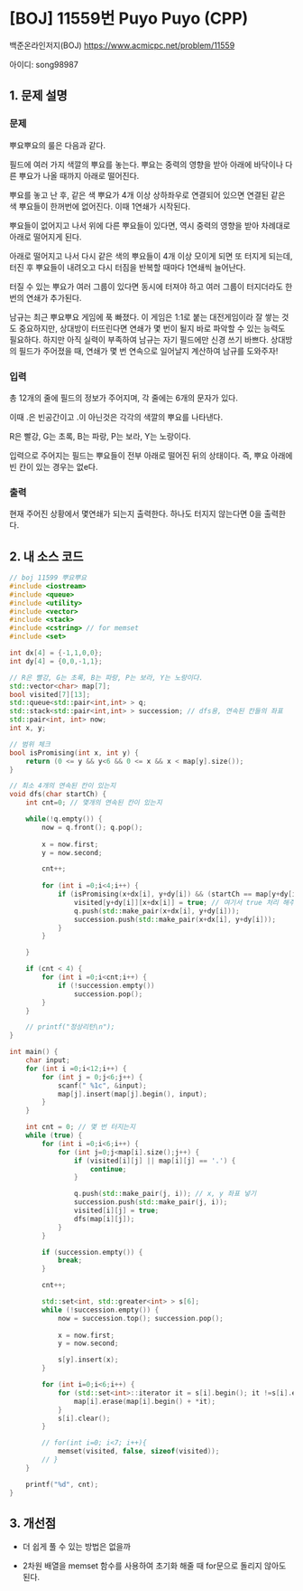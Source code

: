 # [BOJ] 11559번 Puyo Puyo (CPP)


백준온라인저지(BOJ) https://www.acmicpc.net/problem/11559


아이디: song98987


## 1. 문제 설명

### 문제
뿌요뿌요의 룰은 다음과 같다.

필드에 여러 가지 색깔의 뿌요를 놓는다. 뿌요는 중력의 영향을 받아 아래에 바닥이나 다른 뿌요가 나올 때까지 아래로 떨어진다.

뿌요를 놓고 난 후, 같은 색 뿌요가 4개 이상 상하좌우로 연결되어 있으면 연결된 같은 색 뿌요들이 한꺼번에 없어진다. 이때 1연쇄가 시작된다.

뿌요들이 없어지고 나서 위에 다른 뿌요들이 있다면, 역시 중력의 영향을 받아 차례대로 아래로 떨어지게 된다.

아래로 떨어지고 나서 다시 같은 색의 뿌요들이 4개 이상 모이게 되면 또 터지게 되는데, 터진 후 뿌요들이 내려오고 다시 터짐을 반복할 때마다 1연쇄씩 늘어난다.

터질 수 있는 뿌요가 여러 그룹이 있다면 동시에 터져야 하고 여러 그룹이 터지더라도 한번의 연쇄가 추가된다.

남규는 최근 뿌요뿌요 게임에 푹 빠졌다. 이 게임은 1:1로 붙는 대전게임이라 잘 쌓는 것도 중요하지만, 상대방이 터뜨린다면 연쇄가 몇 번이 될지 바로 파악할 수 있는 능력도 필요하다. 하지만 아직 실력이 부족하여 남규는 자기 필드에만 신경 쓰기 바쁘다. 상대방의 필드가 주어졌을 때, 연쇄가 몇 번 연속으로 일어날지 계산하여 남규를 도와주자!

### 입력
총 12개의 줄에 필드의 정보가 주어지며, 각 줄에는 6개의 문자가 있다.

이때 .은 빈공간이고 .이 아닌것은 각각의 색깔의 뿌요를 나타낸다.

R은 빨강, G는 초록, B는 파랑, P는 보라, Y는 노랑이다.

입력으로 주어지는 필드는 뿌요들이 전부 아래로 떨어진 뒤의 상태이다. 즉, 뿌요 아래에 빈 칸이 있는 경우는 없e다.

### 출력
현재 주어진 상황에서 몇연쇄가 되는지 출력한다. 하나도 터지지 않는다면 0을 출력한다.

## 2. 내 소스 코드

```c++
// boj 11599 뿌요뿌요
#include <iostream>
#include <queue>
#include <utility>
#include <vector>
#include <stack>
#include <cstring> // for memset
#include <set>

int dx[4] = {-1,1,0,0};
int dy[4] = {0,0,-1,1};

// R은 빨강, G는 초록, B는 파랑, P는 보라, Y는 노랑이다.
std::vector<char> map[7];
bool visited[7][13];
std::queue<std::pair<int,int> > q;
std::stack<std::pair<int,int> > succession; // dfs용, 연속된 칸들의 좌표
std::pair<int, int> now;
int x, y;

// 범위 체크
bool isPromising(int x, int y) {
    return (0 <= y && y<6 && 0 <= x && x < map[y].size());
}

// 최소 4개의 연속된 칸이 있는지
void dfs(char startCh) {
    int cnt=0; // 몇개의 연속된 칸이 있는지

    while(!q.empty()) {
        now = q.front(); q.pop();
        
        x = now.first;
        y = now.second;

        cnt++;
    
        for (int i =0;i<4;i++) {
            if (isPromising(x+dx[i], y+dy[i]) && (startCh == map[y+dy[i]][x+dx[i]]) && !visited[y+dy[i]][x+dx[i]]) {
                visited[y+dy[i]][x+dx[i]] = true; // 여기서 true 처리 해주지 않으면 중복되어 들어감
                q.push(std::make_pair(x+dx[i], y+dy[i]));
                succession.push(std::make_pair(x+dx[i], y+dy[i]));
            }
        }

    }

    if (cnt < 4) {
        for (int i =0;i<cnt;i++) {
            if (!succession.empty())
                succession.pop();
        }
    }

    // printf("정상리턴\n");
}

int main() {
    char input;
    for (int i =0;i<12;i++) {
        for (int j = 0;j<6;j++) {
            scanf(" %1c", &input);
            map[j].insert(map[j].begin(), input);
        }
    }

    int cnt = 0; // 몇 번 터지는지
    while (true) {
        for (int i =0;i<6;i++) {
            for (int j=0;j<map[i].size();j++) {
                if (visited[i][j] || map[i][j] == '.') {
                    continue;
                }

                q.push(std::make_pair(j, i)); // x, y 좌표 넣기
                succession.push(std::make_pair(j, i));
                visited[i][j] = true;
                dfs(map[i][j]);
            }
        }

        if (succession.empty()) {
            break;
        }

        cnt++;

        std::set<int, std::greater<int> > s[6];
        while (!succession.empty()) {
            now = succession.top(); succession.pop();
            
            x = now.first;
            y = now.second;

            s[y].insert(x);
        }

        for (int i=0;i<6;i++) {
            for (std::set<int>::iterator it = s[i].begin(); it !=s[i].end();it++) {
                map[i].erase(map[i].begin() + *it);
            }
            s[i].clear();
        }

        // for(int i=0; i<7; i++){
            memset(visited, false, sizeof(visited));
        // }
    }

    printf("%d", cnt);
}
```

## 3. 개선점

* 더 쉽게 풀 수 있는 방법은 없을까

* 2차원 배열을 memset 함수를 사용하여 초기화 해줄 때 for문으로 돌리지 않아도 된다.